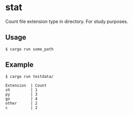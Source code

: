 # stat
Count file extension type in directory. For study purposes.

## Usage

`$ cargo run some_path`

## Example

`$ cargo run testdata/`

```
Extension  | Count
sh         | 1
py         | 3
go         | 4
other      | 2
c          | 2
```
